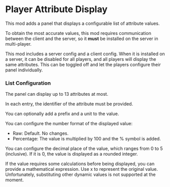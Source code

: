 # Player Attribute Display
This mod adds a panel that displays a configurable list of attribute values.  

To obtain the most accurate values, this mod requires communication between the client and the server, so it **must** be installed on the server in multi-player.

This mod includes a server config and a client config. When it is installed on a server, it can be disabled for all players, and all players will display the same attributes. This can be toggled off and let the players configure their panel individually.

### List Configuration
The panel can display up to 13 attributes at most. 

In each entry, the identifier of the attribute must be provided.

You can optionally add a prefix and a unit to the value.

You can configure the number format of the displayed value:
* Raw: Default. No changes.
* Percentage: The value is multiplied by 100 and the % symbol is added.

You can configure the decimal place of the value, which ranges from 0 to 5 (inclusive). If it is 0, the value is displayed as a rounded integer.

If the value requires some calculations before being displayed, you can provide a mathematical expression. Use x to represent the original value. Unfortunately, substituting other dynamic values is not supported at the moment.
